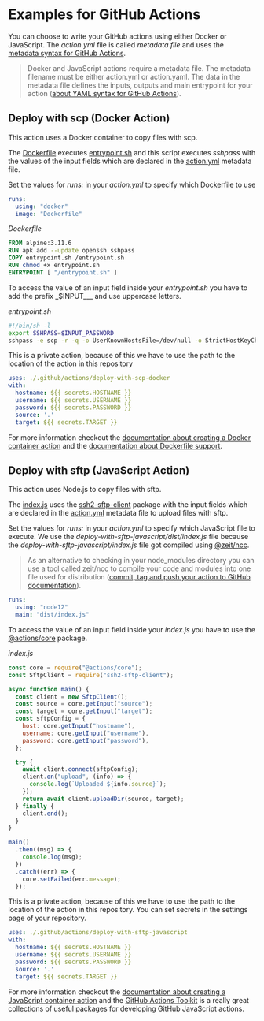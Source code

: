 # Examples for GitHub Actions

You can choose to write your GitHub actions using either Docker or JavaScript.
The _action.yml_ file is called _metadata file_ and uses the [metadata syntax for GitHub Actions](https://help.github.com/en/actions/creating-actions/metadata-syntax-for-github-actions).

> Docker and JavaScript actions require a metadata file. The metadata filename must be either action.yml or action.yaml. The data in the metadata file defines the inputs, outputs and main entrypoint for your action ([about YAML syntax for GitHub Actions](https://help.github.com/en/actions/creating-actions/metadata-syntax-for-github-actions#about-yaml-syntax-for-github-actions)).

## Deploy with scp (Docker Action)

This action uses a Docker container to copy files with scp.

The [Dockerfile](./.github/actions/deploy-with-scp-docker/Dockerfile) executes [entrypoint.sh](./.github/actions/deploy-with-scp-docker/entrypoint.sh) and this script executes _sshpass_ with the values of the input fields which are declared in the [action.yml](./.github/actions/deploy-with-scp-docker/action.yml) metadata file.

Set the values for _runs:_ in your _action.yml_ to specify which Dockerfile to use

```yml
runs:
  using: "docker"
  image: "Dockerfile"
```

_Dockerfile_

```Dockerfile
FROM alpine:3.11.6
RUN apk add --update openssh sshpass
COPY entrypoint.sh /entrypoint.sh
RUN chmod +x entrypoint.sh
ENTRYPOINT [ "/entrypoint.sh" ]
```

To access the value of an input field inside your _entrypoint.sh_ you have to add the prefix \_\$INPUT\_\_\_ and use uppercase letters.

_entrypoint.sh_

```bash
#!/bin/sh -l
export SSHPASS=$INPUT_PASSWORD
sshpass -e scp -r -q -o UserKnownHostsFile=/dev/null -o StrictHostKeyChecking=no $INPUT_SOURCE $INPUT_USERNAME@$INPUT_HOSTNAME:$INPUT_TARGET
```

This is a private action, because of this we have to use the path to the location of the action in this repository

``` yaml
uses: ./.github/actions/deploy-with-scp-docker
with:
  hostname: ${{ secrets.HOSTNAME }}
  username: ${{ secrets.USERNAME }}
  password: ${{ secrets.PASSWORD }}
  source: '.'
  target: ${{ secrets.TARGET }}
```

For more information checkout the [documentation about creating a Docker container action](https://help.github.com/en/actions/creating-actions/creating-a-docker-container-action) and the [documentation about Dockerfile support](https://help.github.com/en/actions/creating-actions/dockerfile-support-for-github-actions).

## Deploy with sftp (JavaScript Action)

This action uses Node.js to copy files with sftp.

The [index.js](./.github/actions/deploy-with-sftp-javascript/index.js) uses the [ssh2-sftp-client](https://www.npmjs.com/package/ssh2-sftp-client) package with the input fields which are declared in the [action.yml](./.github/actions/deploy-with-sftp-javascript/action.yml) metadata file to upload files with sftp.

Set the values for _runs:_ in your _action.yml_ to specify which JavaScript file to execute. We use the _deploy-with-sftp-javascript/dist/index.js_ file because the _deploy-with-sftp-javascript/index.js_ file got compiled using [@zeit/ncc](https://github.com/zeit/ncc).

> As an alternative to checking in your node_modules directory you can use a tool called zeit/ncc to compile your code and modules into one file used for distribution ([commit, tag and push your action to GitHub documentation](https://help.github.com/en/actions/creating-actions/creating-a-javascript-action#commit-tag-and-push-your-action-to-github)).

```yml
runs:
  using: "node12"
  main: "dist/index.js"
```

To access the value of an input field inside your _index.js_ you have to use the [@actions/core](https://www.npmjs.com/package/@actions/core) package.

_index.js_

```js
const core = require("@actions/core");
const SftpClient = require("ssh2-sftp-client");

async function main() {
  const client = new SftpClient();
  const source = core.getInput("source");
  const target = core.getInput("target");
  const sftpConfig = {
    host: core.getInput("hostname"),
    username: core.getInput("username"),
    password: core.getInput("password"),
  };

  try {
    await client.connect(sftpConfig);
    client.on("upload", (info) => {
      console.log(`Uploaded ${info.source}`);
    });
    return await client.uploadDir(source, target);
  } finally {
    client.end();
  }
}

main()
  .then((msg) => {
    console.log(msg);
  })
  .catch((err) => {
    core.setFailed(err.message);
  });
```

This is a private action, because of this we have to use the path to the location of the action in this repository.
You can set secrets in the settings page of your repository.

``` yaml
uses: ./.github/actions/deploy-with-sftp-javascript
with:
  hostname: ${{ secrets.HOSTNAME }}
  username: ${{ secrets.USERNAME }}
  password: ${{ secrets.PASSWORD }}
  source: '.'
  target: ${{ secrets.TARGET }}
```

For more information checkout the [documentation about creating a JavaScript container action](https://help.github.com/en/actions/creating-actions/creating-a-javascript-action) and the [GitHub Actions Toolkit](https://github.com/actions/toolkit) is a really great collections of useful packages for developing GitHub JavaScript actions.
